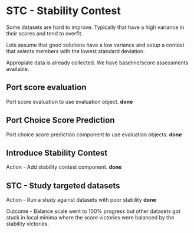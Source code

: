 # STC - Stability Contest

Some datasets are hard to improve. Typically that have a high variance in their scores and tend to overfit.

Lets assume that good solutions have a low variance and setup a contest that selects members with the lowest standard deviation.

Appropiate data is already collected. We have baseline/score assessments available.

## Port score evaluation

Port score evaluation to use evaluation object. **done**

## Port Choice Score Prediction

Port choice score prediction component to use evaluation objects. **done**

## Introduce Stability Contest

Action - Add stability contest component. **done**

## STC - Study targeted datasets

Action - Run a study against datasets with poor stability **done**

Outcome - Balance scale went to 100% progress but other datasets got stuck in local minima
where the score victories were balanced by the stability victories.
